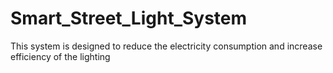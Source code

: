 # Smart_Street_Light_System
This system is designed to reduce the electricity consumption and increase efficiency of the lighting
